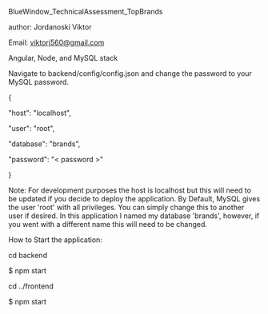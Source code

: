 BlueWindow_TechnicalAssessment_TopBrands

author: Jordanoski Viktor

Email: viktorj560@gmail.com

Angular, Node, and MySQL stack


Navigate to backend/config/config.json and change the password to your MySQL password.

{

  "host": "localhost",

  "user": "root",

  "database": "brands",

  "password": "< password >"

}


Note: For development purposes the host is localhost but this will need to be updated if you decide to deploy the application. By Default, MySQL gives the user 'root' with all privileges. You can simply change this to another user if desired. In this application I named my database 'brands', however, if you went with a different name this will need to be changed.



How to Start the application:

cd backend

$ npm start

cd ../frontend

$ npm start

